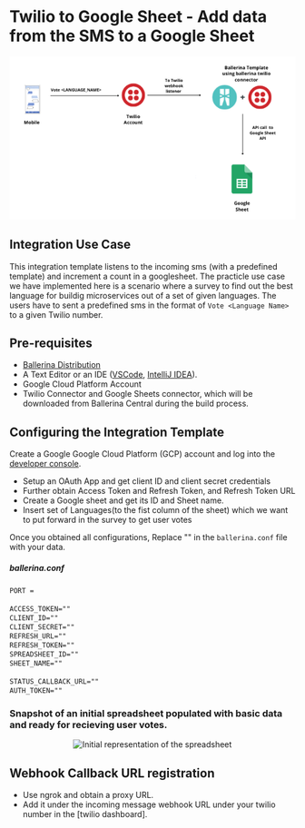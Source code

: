 # Twilio to Google Sheet - Add data from the SMS to a Google Sheet
<div style="text-align:center"><img src="./docs/images/template_flow.png" alt="Twilio-Google Sheet Integration template overview"/></div>

## Integration Use Case
This integration template listens to the incoming sms (with a predefined template) and increment a count in a googlesheet. The practicle use case we have implemented here is a scenario where a survey to find out the best language for buildig microservices out of a set of given languages. The users have to sent a predefined sms in the format of `Vote <Language Name>` to a given Twilio number.

## Pre-requisites
- [Ballerina Distribution](https://ballerina.io/learn/getting-started/)
- A Text Editor or an IDE ([VSCode](https://marketplace.visualstudio.com/items?itemName=ballerina.ballerina), 
[IntelliJ IDEA](https://plugins.jetbrains.com/plugin/9520-ballerina)). 
- Google Cloud Platform Account
- Twilio Connector and Google Sheets connector, which will be downloaded from Ballerina Central during the build process.

## Configuring the Integration Template
Create a Google Google Cloud Platform (GCP) account and log into the [developer console](https://console.cloud.google.com/).

- Setup an OAuth App and get client ID and client secret credentials
- Further obtain Access Token and Refresh Token, and Refresh Token URL 
- Create a Google sheet and get its ID and Sheet name.
- Insert set of Languages(to the fist column of the sheet) which we want to put forward in the survey to get user votes

Once you obtained all configurations, Replace "" in the `ballerina.conf` file with your data.

##### ballerina.conf
```
PORT = 

ACCESS_TOKEN=""
CLIENT_ID=""
CLIENT_SECRET=""
REFRESH_URL=""
REFRESH_TOKEN=""
SPREADSHEET_ID=""
SHEET_NAME=""

STATUS_CALLBACK_URL=""
AUTH_TOKEN=""

```

### Snapshot of an initial spreadsheet populated with basic data and ready for recieving user votes.
<div style="text-align:center"><img src="./docs/resources/initial_spreadsheet.png" alt="Initial representation of the spreadsheet"/></div>

## Webhook Callback URL registration
- Use ngrok and obtain a proxy URL.
- Add it under the incoming message webhook URL under your twilio number in the [twilio dashboard]. 
